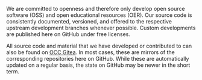 We are committed to openness and therefore only develop open source software (OSS) and open educational resources (OER). Our source code is consistently documented, versioned, and offered to the respective upstream development branches whenever possible. Custom developments are published here on GitHub under free licenses.

All source code and material that we have developed or contributed to can also be found on [OCC Gitea](https://code.opencultureconsulting.com). In most cases, these are mirrors of the corresponding repositories here on GitHub. While these are automatically updated on a regular basis, the state on GitHub may be newer in the short term.
